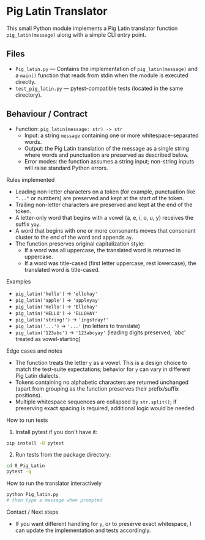 # Pig Latin Translator

This small Python module implements a Pig Latin translator function `pig_latin(message)` along with a simple CLI entry point.

## Files

- `Pig_latin.py` — Contains the implementation of `pig_latin(message)` and a `main()` function that reads from stdin when the module is executed directly.
- `test_pig_latin.py` — pytest-compatible tests (located in the same directory).

## Behaviour / Contract

- Function: `pig_latin(message: str) -> str`
  - Input: a string `message` containing one or more whitespace-separated words.
  - Output: the Pig Latin translation of the message as a single string where words and punctuation are preserved as described below.
  - Error modes: the function assumes a string input; non-string inputs will raise standard Python errors.

Rules implemented
- Leading non-letter characters on a token (for example, punctuation like `"..."` or numbers) are preserved and kept at the start of the token.
- Trailing non-letter characters are preserved and kept at the end of the token.
- A letter-only word that begins with a vowel (a, e, i, o, u, y) receives the suffix `yay`.
- A word that begins with one or more consonants moves that consonant cluster to the end of the word and appends `ay`.
- The function preserves original capitalization style:
  - If a word was all uppercase, the translated word is returned in uppercase.
  - If a word was title-cased (first letter uppercase, rest lowercase), the translated word is title-cased.

Examples

- `pig_latin('hello')` -> `'ellohay'`
- `pig_latin('apple')` -> `'appleyay'`
- `pig_latin('Hello')` -> `'Ellohay'`
- `pig_latin('HELLO')` -> `'ELLOHAY'`
- `pig_latin('string!')` -> `'ingstray!'`
- `pig_latin('...')` -> `'...'` (no letters to translate)
- `pig_latin('123abc')` -> `'123abcyay'` (leading digits preserved; 'abc' treated as vowel-starting)

Edge cases and notes

- The function treats the letter `y` as a vowel. This is a design choice to match the test-suite expectations; behavior for `y` can vary in different Pig Latin dialects.
- Tokens containing no alphabetic characters are returned unchanged (apart from grouping as the function preserves their prefix/suffix positions).
- Multiple whitespace sequences are collapsed by `str.split()`; if preserving exact spacing is required, additional logic would be needed.

How to run tests

1. Install pytest if you don't have it:

```bash
pip install -U pytest
```

2. Run tests from the package directory:

```bash
cd 0_Pig_Latin
pytest -q
```

How to run the translator interactively

```bash
python Pig_latin.py
# then type a message when prompted
```

Contact / Next steps

- If you want different handling for `y`, or to preserve exact whitespace, I can update the implementation and tests accordingly.
